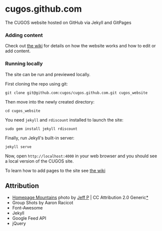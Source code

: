 cugos.github.com
================

The CUGOS website hosted on GitHub via Jekyll and GitPages

### Adding content

Check out [the wiki](https://github.com/cugos/cugos.github.com/wiki/Editing-The-Website) for details on how the website works and how to edit or add content.

### Running locally

The site can be run and previewed locally.

First cloning the repo using git:

    git clone git@github.com:cugos/cugos.github.com.git cugos_website

Then move into the newly created directory:

    cd cugos_website

You need `jekyll` and `rdiscount` installed to launch the site:

    sudo gem install jekyll rdiscount

Finally, run Jekyll's built-in server:

    jekyll serve

Now, open `http://localhost:4000` in your web browser and you should see a local version of the CUGOS site.

To learn how to add pages to the site see [the wiki](https://github.com/cugos/cugos.github.com/wiki/Adding-New-Posts)

## Attribution

* [Homepage Mountains](https://flic.kr/p/5UJi5S) photo by [Jeff P](https://www.flickr.com/photos/jeffpang/) | CC Attribution 2.0 Generic[*](https://creativecommons.org/licenses/by/2.0/)
* Group Shots by Aaron Racicot
* Font-Awesome
* Jekyll
* Google Feed API
* jQuery
